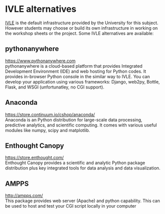 IVLE alternatives
================

[IVLE](http://ivle.informatics.unimelb.edu.au) is the default infrastructure provided by the University for this subject. However students may choose or build its own infrastructure in working on the workshop sheets or the project. Some IVLE alternatives are available:

pythonanywhere
--------------
https://www.pythonanywhere.com<br />
pythonanywhere is a cloud-based platform that provides Integrated Development Environment (IDE) and web hosting for Python codes. It provides in-browser Python console in the similar way to IVLE. You can develop your application using various frameworks: Django, web2py, Bottle, Flask, and WSGI (unfortunatley, no CGI support).

Anaconda
--------
https://store.continuum.io/cshop/anaconda/<br />
Anaconda is an Python distribution for large-scale data processing, predictive analytics, and scientific computing. It comes with various useful modules like numpy, scipy and matplotlib.

Enthought Canopy
----------------
https://store.enthought.com/<br />
Enthought Canopy provides a scientific and analytic Python package distribution plus key integrated tools for data analysis and data visualization.

AMPPS
-----
http://ampps.com/<br />
This package provides web server (Apache) and python capability. This can be used to host and test your CGI script locally in your computer
